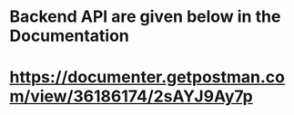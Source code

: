  # Backend  API are given below in the Documentation

 # https://documenter.getpostman.com/view/36186174/2sAYJ9Ay7p
